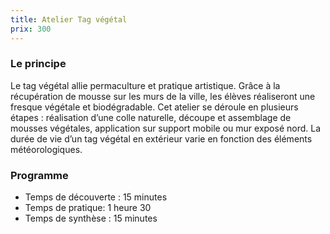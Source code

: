 ```yaml
---
title: Atelier Tag végétal
prix: 300
---
```


### Le principe

Le tag végétal allie permaculture et pratique artistique. Grâce à la récupération de mousse sur les murs de la ville, les élèves réaliseront une fresque végétale et biodégradable.
Cet atelier se déroule en plusieurs étapes : réalisation d’une colle naturelle, découpe et assemblage de mousses végétales, application sur support mobile ou mur exposé nord. La durée de vie d’un tag végétal en extérieur varie en fonction des éléments météorologiques.

<nuxt-img format="png" src="/prestations/tag_vegetal/tag_vegetal.png" lazy="loading" data-aos="zoom-in"></nuxt-img>

### Programme

- Temps de découverte : 15 minutes
- Temps de pratique: 1 heure 30
- Temps de synthèse : 15 minutes
